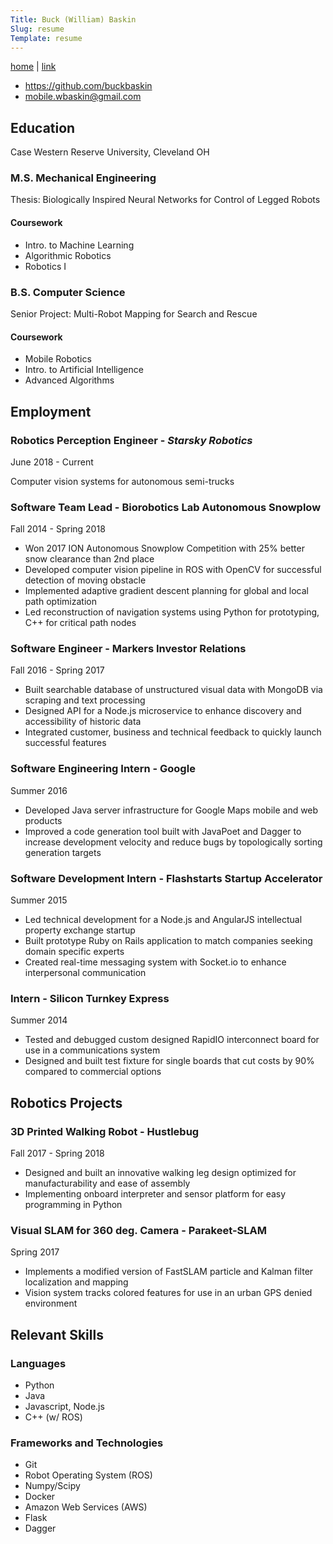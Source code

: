 ```yaml
---
Title: Buck (William) Baskin
Slug: resume
Template: resume
---
```

<div class="skipprint">
  <a href="https://buckbaskin.com/index.html">home</a> | <a href="{filename}/pages/resume.md">link</a>
</div>

- https://github.com/buckbaskin
- mobile.wbaskin@gmail.com

## Education

Case Western Reserve University, Cleveland OH

### M.S. Mechanical Engineering

Thesis: Biologically Inspired Neural Networks for Control of Legged Robots

#### Coursework
- Intro. to Machine Learning
- Algorithmic Robotics
- Robotics I

### B.S. Computer Science

Senior Project: Multi-Robot Mapping for Search and Rescue

#### Coursework
- Mobile Robotics
- Intro. to Artificial Intelligence
- Advanced Algorithms

## Employment

### Robotics Perception Engineer - *Starsky Robotics*

June 2018 - Current

Computer vision systems for autonomous semi-trucks

### Software Team Lead - Biorobotics Lab Autonomous Snowplow

Fall 2014 - Spring 2018

- Won 2017 ION Autonomous Snowplow Competition with 25% better snow clearance
  than 2nd place
- Developed computer vision pipeline in ROS with OpenCV for successful detection
  of moving obstacle
- Implemented adaptive gradient descent planning for global and local path
  optimization
- Led reconstruction of navigation systems using Python for prototyping, C++ for
  critical path nodes

### Software Engineer - Markers Investor Relations

Fall 2016 - Spring 2017

- Built searchable database of unstructured visual data with MongoDB via
  scraping and text processing
- Designed API for a Node.js microservice to enhance discovery and accessibility
  of historic data
- Integrated customer, business and technical feedback to quickly launch
  successful features

### Software Engineering Intern - Google

Summer 2016

- Developed Java server infrastructure for Google Maps mobile and web products
- Improved a code generation tool built with JavaPoet and Dagger to increase
  development velocity and reduce bugs by topologically sorting generation
  targets

### Software Development Intern - Flashstarts Startup Accelerator

Summer 2015

- Led technical development for a Node.js and AngularJS intellectual property
  exchange startup
- Built prototype Ruby on Rails application to match companies seeking domain
  specific experts
- Created real-time messaging system with Socket.io to enhance interpersonal
  communication

<div class="skipprint">
<h3>Intern - Silicon Turnkey Express</h3>

Summer 2014

<ul>
<li>Tested and debugged custom designed RapidIO interconnect board for use in a
  communications system</li>
<li>Designed and built test fixture for single boards that cut costs by 90%
  compared to commercial options</li>
</ul>
</div>

## Robotics Projects

### 3D Printed Walking Robot - Hustlebug

<!-- link title to Grabcad project -->

Fall 2017 - Spring 2018

- Designed and built an innovative walking leg design optimized for
  manufacturability and ease of assembly
- Implementing onboard interpreter and sensor platform for easy programming in
  Python

### Visual SLAM for 360 deg. Camera - Parakeet-SLAM

<!-- link title to Github project -->

Spring 2017

- Implements a modified version of FastSLAM particle and Kalman filter
  localization and mapping
- Vision system tracks colored features for use in an urban GPS denied
  environment

<!-- 1 to 2 more projects -->

## Relevant Skills

### Languages

- Python
- Java
- Javascript, Node.js
- C++ (w/ ROS)

### Frameworks and Technologies

- Git
- Robot Operating System (ROS)
- Numpy/Scipy
- Docker
- Amazon Web Services (AWS)
- Flask
- Dagger
